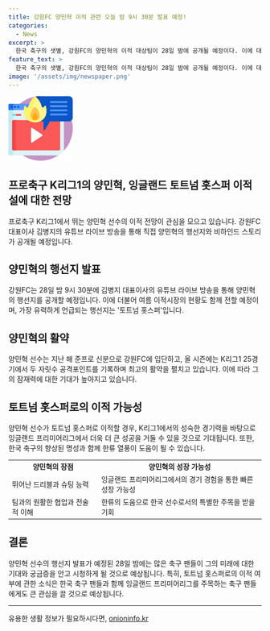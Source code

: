 ```yaml
---
title: 강원FC 양민혁 이적 관련 오늘 밤 9시 30분 발표 예정!
categories:
  - News
excerpt: >
  한국 축구의 샛별, 강원FC의 양민혁의 이적 대상팀이 28일 밤에 공개될 예정이다. 이에 대한 김병지 강원FC 대표이사의 유튜브 라이브 방송은 양민혁의 행선지와 함께 여름 이적시장 현황도 공개될 전망이다. 특히, 유력한 행선지로는 잉글랜드 프리미어리그의 명문팀 토트넘 홋스퍼가 떠올라 기대를 모으고 있다. 12월에 치솟은 양민혁은 최고의 활약으로 한국 프로축구 역대 최고 유망주로 성장하며 주목받고 있다.
feature_text: >
  한국 축구의 샛별, 강원FC의 양민혁의 이적 대상팀이 28일 밤에 공개될 예정이다. 이에 대한 김병지 강원FC 대표이사의 유튜브 라이브 방송은 양민혁의 행선지와 함께 여름 이적시장 현황도 공개될 전망이다. 특히, 유력한 행선지로는 잉글랜드 프리미어리그의 명문팀 토트넘 홋스퍼가 떠올라 기대를 모으고 있다. 12월에 치솟은 양민혁은 최고의 활약으로 한국 프로축구 역대 최고 유망주로 성장하며 주목받고 있다.
image: '/assets/img/newspaper.png'
---
```


<p><img src="/assets/img/news.png" alt="rentncar 속보" /></p>

<h2>프로축구 K리그1의 양민혁, 잉글랜드 토트넘 홋스퍼 이적설에 대한 전망</h2>

<p data-ke-size="size16">프로축구 K리그1에서 뛰는 양민혁 선수의 이적 전망이 관심을 모으고 있습니다. 강원FC 대표이사 김병지의 유튜브 라이브 방송을 통해 직접 양민혁의 행선지와 비하인드 스토리가 공개될 예정입니다.</p>

<h2 data-ke-size="size26">양민혁의 행선지 발표</h2>

<p data-ke-size="size16">강원FC는 28일 밤 9시 30분에 김병지 대표이사의 유튜브 라이브 방송을 통해 양민혁의 행선지를 공개할 예정입니다. 이에 더불어 여름 이적시장의 현황도 함께 전할 예정이며, 가장 유력하게 언급되는 행선지는 '토트넘 홋스퍼'입니다.</p>

<h2 data-ke-size="size26">양민혁의 활약</h2>

<p data-ke-size="size16">양민혁 선수는 지난 해 준프로 신분으로 강원FC에 입단하고, 올 시즌에는 K리그1 25경기에서 두 자릿수 공격포인트를 기록하며 최고의 활약을 펼치고 있습니다. 이에 따라 그의 잠재력에 대한 기대가 높아지고 있습니다.</p>

<h2 data-ke-size="size26">토트넘 홋스퍼로의 이적 가능성</h2>

<p data-ke-size="size16">양민혁 선수가 토트넘 홋스퍼로 이적할 경우, K리그1에서의 성숙한 경기력을 바탕으로 잉글랜드 프리미어리그에서 더욱 더 큰 성공을 거둘 수 있을 것으로 기대됩니다. 또한, 한국 축구의 향상된 명성과 함께 한류 열풍이 도움이 될 수 있습니다.</p>

<table>
    <tr>
        <td style="text-align: center; height: 17px;"><b>양민혁의 장점</b></td>
        <td style="text-align: center; height: 17px;"><b>양민혁의 성장 가능성</b></td>
    </tr>
    <tr>
        <td>뛰어난 드리블과 슈팅 능력</td>
        <td>잉글랜드 프리미어리그에서의 경기 경험을 통한 빠른 성장 가능성</td>
    </tr>
    <tr>
        <td>팀과의 원활한 협업과 전술적 이해</td>
        <td>한류의 도움으로 한국 선수로서의 특별한 주목을 받을 기회</td>
    </tr>
</table>

<h2 data-ke-size="size26">결론</h2>

<p data-ke-size="size16">양민혁 선수의 행선지 발표가 예정된 28일 밤에는 많은 축구 팬들이 그의 미래에 대한 기대와 궁금증을 안고 시청하게 될 것으로 예상됩니다. 특히, 토트넘 홋스퍼로의 이적 여부에 관한 소식은 한국 축구 팬들과 함께 잉글랜드 프리미어리그를 주목하는 축구 팬들에게도 큰 관심을 끌 것으로 예상됩니다.</p>

<p><hr></p>
유용한 생활 정보가 필요하시다면, <a href="https://onioninfo.kr" rel="dofollow">onioninfo.kr</a>


